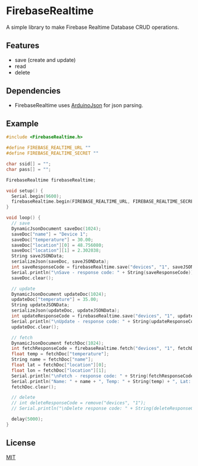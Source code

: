 # FirebaseRealtime

A simple library to make Firebase Realtime Database CRUD operations.

## Features
- save (create and update)
- read
- delete

## Dependencies

- FirebaseRealtime uses [ArduinoJson](https://github.com/bblanchon/ArduinoJson) for json parsing.

## Example

```c++
#include <FirebaseRealtime.h>

#define FIREBASE_REALTIME_URL ""
#define FIREBASE_REALTIME_SECRET ""

char ssid[] = "";
char pass[] = "";

FirebaseRealtime firebaseRealtime;

void setup() {
  Serial.begin(9600);
  firebaseRealtime.begin(FIREBASE_REALTIME_URL, FIREBASE_REALTIME_SECRET, ssid, pass);
}

void loop() {
  // save
  DynamicJsonDocument saveDoc(1024);
  saveDoc["name"] = "Device 1";
  saveDoc["temperature"] = 30.00;
  saveDoc["location"][0] = 48.756080;
  saveDoc["location"][1] = 2.302038;
  String saveJSONData;
  serializeJson(saveDoc, saveJSONData);
  int saveResponseCode = firebaseRealtime.save("devices", "1", saveJSONData);
  Serial.println("\nSave - response code: " + String(saveResponseCode));
  saveDoc.clear();

  // update
  DynamicJsonDocument updateDoc(1024);
  updateDoc["temperature"] = 35.00;
  String updateJSONData;
  serializeJson(updateDoc, updateJSONData);
  int updateResponseCode = firebaseRealtime.save("devices", "1", updateJSONData, true);
  Serial.println("\nUpdate - response code: " + String(updateResponseCode));
  updateDoc.clear();

  // fetch
  DynamicJsonDocument fetchDoc(1024);
  int fetchResponseCode = firebaseRealtime.fetch("devices", "1", fetchDoc);
  float temp = fetchDoc["temperature"];
  String name = fetchDoc["name"];
  float lat = fetchDoc["location"][0];
  float lon = fetchDoc["location"][1];
  Serial.println("\nFetch - response code: " + String(fetchResponseCode));
  Serial.println("Name: " + name + ", Temp: " + String(temp) + ", Lat: " + String(lat) + ", Lon: " + String(lon));
  fetchDoc.clear();

  // delete
  // int deleteResponseCode = remove("devices", "1");
  // Serial.println("\nDelete response code: " + String(deleteResponseCode));

  delay(5000);
}
```

## License

[MIT](https://github.com/sachinmunasinghe/FirebaseRealtime/blob/main/LICENSE)
